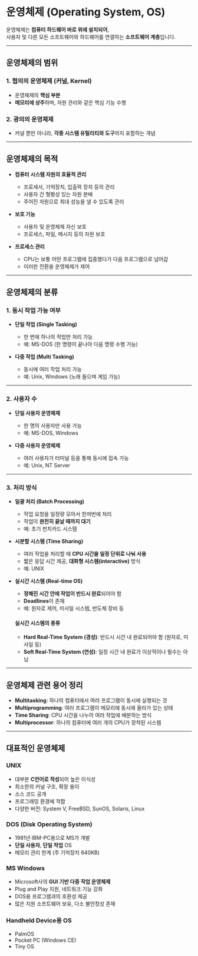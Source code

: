 # 운영체제 (Operating System, OS)

운영체제는 **컴퓨터 하드웨어 바로 위에 설치되어**,  
사용자 및 다른 모든 소프트웨어와 하드웨어를 연결하는 **소프트웨어 계층**입니다.

---

## 운영체제의 범위

### 1. 협의의 운영체제 (커널, Kernel)
- 운영체제의 **핵심 부분**
- **메모리에 상주**하며, 자원 관리와 같은 핵심 기능 수행

### 2. 광의의 운영체제
- 커널 뿐만 아니라, **각종 시스템 유틸리티와 도구**까지 포함하는 개념

---

## 운영체제의 목적

- **컴퓨터 시스템 자원의 효율적 관리**
  - 프로세서, 기억장치, 입출력 장치 등의 관리
  - 사용자 간 형평성 있는 자원 분배
  - 주어진 자원으로 최대 성능을 낼 수 있도록 관리

- **보호 기능**
  - 사용자 및 운영체제 자신 보호
  - 프로세스, 파일, 메시지 등의 자원 보호

- **프로세스 관리**
  - CPU는 보통 어떤 프로그램에 집중했다가 다음 프로그램으로 넘어감
  - 이러한 전환을 운영체제가 제어

---

## 운영체제의 분류

### 1. 동시 작업 가능 여부

- **단일 작업 (Single Tasking)**
  - 한 번에 하나의 작업만 처리 가능
  - 예: MS-DOS (한 명령이 끝나야 다음 명령 수행 가능)

- **다중 작업 (Multi Tasking)**
  - 동시에 여러 작업 처리 가능
  - 예: Unix, Windows (노래 들으며 게임 가능)

---

### 2. 사용자 수

- **단일 사용자 운영체제**
  - 한 명의 사용자만 사용 가능
  - 예: MS-DOS, Windows

- **다중 사용자 운영체제**
  - 여러 사용자가 터미널 등을 통해 동시에 접속 가능
  - 예: Unix, NT Server

---

### 3. 처리 방식

- **일괄 처리 (Batch Processing)**
  - 작업 요청을 일정량 모아서 한꺼번에 처리
  - 작업이 **완전히 끝날 때까지 대기**
  - 예: 초기 펀치카드 시스템

- **시분할 시스템 (Time Sharing)**
  - 여러 작업을 처리할 때 **CPU 시간을 일정 단위로 나눠 사용**
  - 짧은 응답 시간 제공, **대화형 시스템(interactive)** 방식
  - 예: UNIX

- **실시간 시스템 (Real-time OS)**
  - **정해진 시간 안에 작업이 반드시 완료**되어야 함
  - **Deadlines**이 존재
  - 예: 원자로 제어, 미사일 시스템, 반도체 장비 등

  #### 실시간 시스템의 종류
  - **Hard Real-Time System (경성)**: 반드시 시간 내 완료되어야 함 (원자로, 미사일 등)
  - **Soft Real-Time System (연성)**: 일정 시간 내 완료가 이상적이나 필수는 아님

---

## 운영체제 관련 용어 정리

- **Multitasking**: 하나의 컴퓨터에서 여러 프로그램이 동시에 실행되는 것
- **Multiprogramming**: 여러 프로그램이 메모리에 동시에 올라가 있는 상태
- **Time Sharing**: CPU 시간을 나누어 여러 작업에 배분하는 방식
- **Multiprocessor**: 하나의 컴퓨터에 여러 개의 CPU가 장착된 시스템

---

## 대표적인 운영체제

### UNIX
- 대부분 **C언어로 작성**되어 높은 이식성
- 최소한의 커널 구조, 확장 용이
- 소스 코드 공개
- 프로그래밍 환경에 적합
- 다양한 버전: System V, FreeBSD, SunOS, Solaris, Linux

### DOS (Disk Operating System)
- 1981년 IBM-PC용으로 MS가 개발
- **단일 사용자**, **단일 작업** OS
- 메모리 관리 한계 (주 기억장치 640KB)

### MS Windows
- Microsoft사의 **GUI 기반 다중 작업 운영체제**
- Plug and Play 지원, 네트워크 기능 강화
- DOS용 프로그램과의 호환성 제공
- 많은 지원 소프트웨어 보유, 다소 불안정성 존재

### Handheld Device용 OS
- PalmOS  
- Pocket PC (Windows CE)  
- Tiny OS

